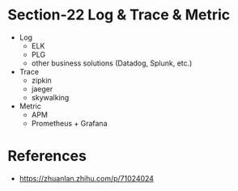 # Section-22 Log & Trace & Metric
* Log
  * ELK
  * PLG
  * other business solutions (Datadog, Splunk, etc.)
* Trace
  * zipkin
  * jaeger
  * skywalking
* Metric
  * APM
  * Prometheus + Grafana

# References
* https://zhuanlan.zhihu.com/p/71024024
